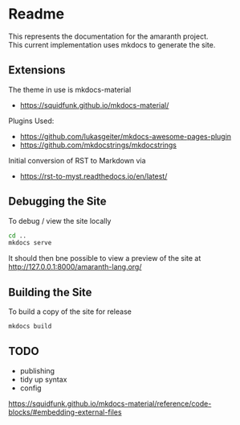 # Readme

This represents the documentation for the amaranth project.  
This current implementation uses mkdocs to generate the site.

## Extensions

The theme in use is mkdocs-material

  * https://squidfunk.github.io/mkdocs-material/

Plugins Used:

  * https://github.com/lukasgeiter/mkdocs-awesome-pages-plugin
  * https://github.com/mkdocstrings/mkdocstrings

Initial conversion of RST to Markdown via

  * https://rst-to-myst.readthedocs.io/en/latest/


## Debugging the Site

To debug / view the site locally

```sh
cd ..
mkdocs serve
```

It should then bne possible to view a preview of the site at http://127.0.0.1:8000/amaranth-lang.org/


## Building the Site

To build a copy of the site for release
```sh
mkdocs build
```

## TODO

  * publishing
  * tidy up syntax
  * config

https://squidfunk.github.io/mkdocs-material/reference/code-blocks/#embedding-external-files
